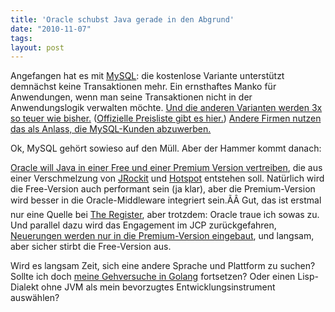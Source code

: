 ```yaml
---
title: 'Oracle schubst Java gerade in den Abgrund'
date: "2010-11-07"
tags: 
layout: post
---
```

Angefangen hat es mit <a href="http://www.mysql.de/">MySQL</a>: die kostenlose Variante unterstützt demnächst keine Transaktionen mehr. Ein ernsthaftes Manko für Anwendungen, wenn man seine Transaktionen nicht in der Anwendungslogik verwalten möchte. <a href="http://www.heise.de/newsticker/meldung/Oracle-erhoeht-Preise-fuer-MySQL-1130025.html">Und die anderen Varianten werden 3x so teuer wie bisher.</a> (<a href="http://www.oracle.com/us/corporate/pricing/price-lists/mysql-pricelist-183985.pdf">Offizielle Preisliste gibt es hier.</a>) <a href="http://www.skysql.com/en/letter-to-mysql-customers">Andere Firmen nutzen das als Anlass, die MySQL-Kunden abzuwerben.</a>

Ok, MySQL gehört sowieso auf den Müll. Aber der Hammer kommt danach:

<a href="http://www.theregister.co.uk/2010/11/06/oracle_dueling_jvms/">Oracle will Java in einer Free und einer Premium Version vertreiben</a>, die aus einer Verschmelzung von <a href="http://www.oracle.com/technetwork/middleware/jrockit/downloads/index.html">JRockit</a> und <a href="http://www.oracle.com/technetwork/java/javase/tech/index-jsp-136373.html">Hotspot</a> entstehen soll. Natürlich wird die Free-Version auch performant sein (ja klar), aber die Premium-Version wird besser in die Oracle-Middleware integriert sein.ÃÂ Gut, das ist erstmal nur eine Quelle bei <a href="http://www.theregister.co.uk/">The Register</a>, aber trotzdem: Oracle traue ich sowas zu. Und parallel dazu wird das Engagement im JCP zurückgefahren, <a href="http://www.itp.net/581440-oracle-kills-opensolaris-efforts">Neuerungen werden nur in die Premium-Version eingebaut</a>, und langsam, aber sicher stirbt die Free-Version aus.

Wird es langsam Zeit, sich eine andere Sprache und Plattform zu suchen? Sollte ich doch <a href="http://carstenringe.net/?sort=&amp;search=golang">meine Gehversuche in Golang</a> fortsetzen? Oder einen Lisp-Dialekt ohne JVM als mein bevorzugtes Entwicklungsinstrument auswählen?
